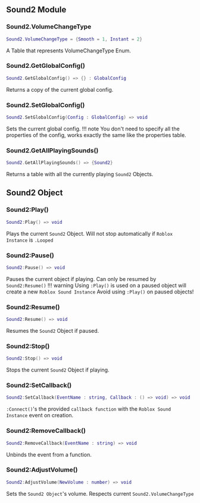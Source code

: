 ## Sound2 Module
### Sound2.VolumeChangeType
```lua
Sound2.VolumeChangeType = {Smooth = 1, Instant = 2}
```
A Table that represents VolumeChangeType Enum.
### Sound2.GetGlobalConfig()
```lua
Sound2.GetGlobalConfig() => {} : GlobalConfig
```
Returns a copy of the current global config.
### Sound2.SetGlobalConfig()
```lua
Sound2.SetGlobalConfig(Config : GlobalConfig) => void
```
Sets the current global config.
!!! note
    You don't need to specify all the properties of the config, works exactly the same like the properties table.
### Sound2.GetAllPlayingSounds()
```lua
Sound2.GetAllPlayingSounds() => {Sound2}
```
Returns a table with all the currently playing `Sound2` Objects.
## Sound2 Object
### Sound2:Play()
```lua
Sound2:Play() => void
```
Plays the current `Sound2` Object. Will not stop automatically if `Roblox Instance` is `.Looped`
### Sound2:Pause()
```lua
Sound2:Pause() => void
```
Pauses the current object if playing. Can only be resumed by `Sound2:Resume()`
!!! warning
    Using `:Play()` is used on a paused object will create a new `Roblox Sound Instance` Avoid using `:Play()` on paused objects!
### Sound2:Resume()
```lua
Sound2:Resume() => void
```
Resumes the `Sound2` Object if paused.
### Sound2:Stop()
```lua
Sound2:Stop() => void
```
Stops the current `Sound2` Object if playing.
### Sound2:SetCallback()
```lua
Sound2:SetCallback(EventName : string, Callback : () => void) => void
```
`:Connect()`'s the provided `callback function` with the `Roblox Sound Instance` event on creation.
### Sound2:RemoveCallback()
```lua
Sound2:RemoveCallback(EventName : string) => void
```
Unbinds the event from a function.
### Sound2:AdjustVolume()
```lua
Sound2:AdjustVolume(NewVolume : number) => void
```
Sets the `Sound2 Object`'s volume. Respects current `Sound2.VolumeChangeType`